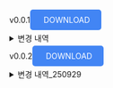 v0.0.1<a href="https://drive.google.com/file/d/1VZNdCNHOtx-OIkrr6g3m89TfFNrgPzSz/view?usp=sharing" style="padding: 10px 20px; background-color: #4285F4; color: white; text-decoration: none; border-radius: 5px;">
DOWNLOAD</a>

<details>
  <summary>변경 내역</summary>
  <ul>
    <li>카메라 기능</li> 
    <li>센서 데이터 조회 기능</li>
    <li>작물 정보 등록 기능</li>
    <li>작물 정보 조회 및 선택 기능</li> 
    <li>테이블 추가 (crop_info, photo, sensor_data, module_status)</li>
  </ul>
</details>

v0.0.2<a href="https://drive.google.com/file/d/1h02hCvxCivTj3eiani_UVQzI1xliGZ5L/view?usp=sharing" style="padding: 10px 20px; background-color: #4285F4; color: white; text-decoration: none; border-radius: 5px;">
DOWNLOAD</a>
<details>
  <summary>변경 내역_250929</summary>
  <ul>
    <li>센서 데이터 가장 최근 값 조회 및 페이지 구분</li> 
    <li>히터 2분 동작, 5분 쿨/ 워터 펌프 5초 동작, 24시간 쿨</li>
    <li>라즈베리파이 토양 습도 코드 수정 및 수위 감지 값 보정</li>
    <li>잘 못 입력 된 값 soil_percentage = int(max(0, min(100, ((1023 - soil_raw) / 1023) * 100)))</li>
    <li>db에 저장 된 수치 = int(max(0, min(100, ((1023 - soil_raw) / 1023) * 100))) 를 재계산 하여 db에 수정 작업</li>
    <li>
      <table>
        <tbody>
          <tr>
            <td>99</td>
            <td>3</td>
          </tr>
          <tr>
            <td>98</td>
            <td>13</td>
          </tr>
           <tr>
            <td>97</td>
            <td>23</td>
          </tr>
           <tr>
            <td>96</td>
            <td>33</td>
          </tr>
           <tr>
            <td>95</td>
            <td>44</td>
          </tr>
           <tr>
            <td>94</td>
            <td>54</td>
          </tr>
          <tr>
            <td>93</td>
            <td>64</td>
          </tr>
       </tbody>
      </table>
    </li>
  </ul>
</details>





